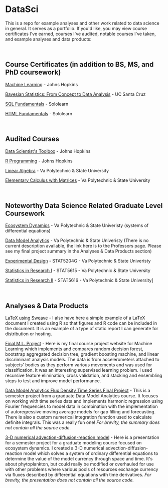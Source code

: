 # DataSci
This is a repo for example analyses and other work related to data science in general. It serves as a portfolio. If you'd like, you may view course certificates I've earned, courses I've audited, notable courses I've taken, and example analyses and data products:

<br>

## Course Certificates (in addition to BS, MS, and PhD coursework)
[Machine Learning](/ML_cert_EMR.pdf) - Johns Hopkins

[Bayesian Statistics: From Concept to Data Analysis](https://github.com/eruss4073/DataSci/blob/master/Bayes_cert_EMR.pdf) - UC Santa Cruz

[SQL Fundamentals](https://github.com/eruss4073/DataSci/blob/master/SQL_cert_EMR.pdf) - Sololearn

[HTML Fundamentals](https://github.com/eruss4073/DataSci/blob/master/HTML_cert_EMR.pdf) - Sololearn

<br>

## Audited Courses
[Data Scientist's Toolbox](https://www.coursera.org/learn/data-scientists-tools) - Johns Hopkins

[R Programming](https://www.coursera.org/learn/r-programming)  - Johns Hopkins

[Linear Algebra](http://www.emporium.vt.edu/math1114/) - Va Polytechnic & State University

[Elementary Calculus with Matrices](http://www.emporium.vt.edu/math1526/) - Va Polytechnic & State University

<br>

## Noteworthy Data Science Related Graduate Level Coursework
[Ecosystem Dynamics](http://epics.frec.vt.edu/?page_id=85) - Va Polytechnic & State Univeristy (systems of differential equations)

[Data Model Analytics](https://frec.vt.edu/people/Radtke.html) - Va Polytechnic & State Univeristy (There is no current description available, the link here is to the Professors page. Please see my final project summary in the Analyses & Data Products section)

[Experimental Design](https://secure.graduateschool.vt.edu/graduate_catalog/program.htm?programID=002d14431ce38e83011ce38e94330023) - STAT5204G - Va Polytechnic & State Univeristy

[Statistics in Research I](https://secure.graduateschool.vt.edu/graduate_catalog/program.htm?programID=002d14431ce38e83011ce38e94330023) - STAT5615 - Va Polytechnic & State University

[Statistics in Research II](https://secure.graduateschool.vt.edu/graduate_catalog/program.htm?programID=002d14431ce38e83011ce38e94330023) - STAT5616 - Va Polytechnic & State University]

<br>

## Analyses & Data Products
[LaTeX using Sweave](https://github.com/eruss4073/DataSci/blob/master/SweaveTest1.pdf) - I also have here a simple example of a LaTeX document I created using R so that figures and R code can be included in the document. It is an example of a type of static report I can generate for distribution or hosting. 

[Final M.L. Project](https://eruss4073.github.io/grandmaster/) - Here is my final course project website for Machine Learning which implements and compares random decision forest, bootstrap aggregated decision tree, gradient boosting machine, and linear discriminant analysis models. The data is from accelerometers attached to subjects' bodies as they perform various movements and was used for classification. It was an interesting supervised learning problem. I used recursive feature elimination, cross validation, and stacking and ensembling steps to test and improve model performance. 

[Data Model Analytics Flux Density Time Series Final Project](/EdR_DMA_SemesterProject2016.pdf) - This is a semester project from a graduate Data Model Analytics course. It focuses on working with time series data and implements harmonic regression using Fourier frequencies to model data in combination with the implementation of autoregressive moving average models for gap filling and forecasting. There is also a custom numerical integration function used to calculate definite integrals. This was a really fun one! *For brevity, the summary does not contain all the source code.*

[3-D numerical advection-diffusion-reaction model](/Ed_Russell_Final_Project_EcosysDynam.pdf) - Here is a presentation for a semester project for a graduate modeling course focused on ecosystem dynamics. I created a 3-D numerical advection-diffusion-reaction model which solves a system of ordinary differential equations to determine the value of the model currency through space and time. It's about phytoplankton, but could really be modified or overhauled for use with other problems where various pools of resources exchange currency via fluxes described by differential equations with time derivatives. *For brevity, the presentation does not contain all the source code.*



